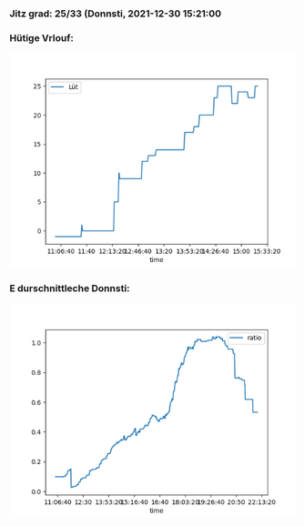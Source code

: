 ### Jitz grad: 25/33 (Donnsti, 2021-12-30 15:21:00

### Hütige Vrlouf:
![Graph](Today.png)

### E durschnittleche Donnsti:
![Graph](Donnsti.png)